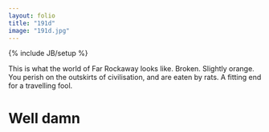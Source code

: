 ```yaml
---
layout: folio
title: "191d"
image: "191d.jpg"
---
```

{% include JB/setup %}

<div class="copy">
	<p>This is what the world of Far Rockaway looks like. Broken. Slightly orange. You perish on the outskirts of civilisation, and are eaten by rats. A fitting end for a travelling fool.</p>
	<h1>Well damn</h1>
</div>

<div class="choice">
	<ol>
		<a href="{{ BASE_PATH }}">
			<i class="fa fa-play-circle fa-spin">
			</i>
		</a>
	</ol>
</div>
